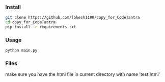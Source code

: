 ### Install
```bash
git clone https://github.com/lokesh1199/copy_for_CodeTantra
cd copy_for_CodeTantra
pip install -r requirements.txt
```
### Usage
```bash
python main.py
```

### Files
make sure you have the html file in current directory with name 'test.html'